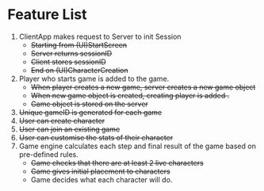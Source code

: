 <h1>Feature List</h1>

<ol>
    <li>ClientApp makes request to Server to init Session
        <ul>
            <li><s>Starting from (UI)StartScreen</s></li>
            <li><s>Server returns sessionID</s></li>
            <li><s>Client stores sessionID</s></li>
            <li><s>End on (UI)CharacterCreation</s></li>
        </ul>
    </li>
    <li>
       Player who starts game is added to the game.
       <ul>
        <li><s>When player creates a new game, server creates a new game 
        object</s></li>
        <li><s>When new game object is created, creating player is added
        .</s></li>
        <li><s>Game object is stored on the server</s></li>
       </ul>
    </li>
    <li><s>Unique gameID is generated for each game</s></li>
    <li><s>User can create character</s></li>
    <li><s>User can join an existing game</s></li>
    <li><s>User can customise the stats of their character</s></li>
    <li>Game engine calculates each step and final result 
    of the game based on pre-defined rules.
       <ul>
        <li><s>Game checks that there are at least 2 live characters</s></li>
        <li><s>Game gives initial placement to characters</s></li>
        <li>Game decides what each character will do.</li>
       </ul>
    </li>
</ol>